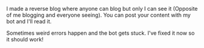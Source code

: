 I made a reverse blog where anyone can blog but only I can see it (Opposite of me blogging and everyone seeing). You can post your content with my bot and I'll read it.

Sometimes weird errors happen and the bot gets stuck. I've fixed it now so it should work!
